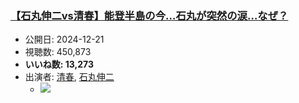 ### [【石丸伸二vs清春】能登半島の今…石丸が突然の涙…なぜ？](https://www.youtube.com/watch?v=vcowaG5aaB0)
-   公開日: 2024-12-21
-   視聴数: 450,873
-   **いいね数: 13,273**
-   出演者: [清春](/rehacq_fan/people/清春 "wikilink"), [石丸伸二](/rehacq_fan/people/石丸伸二 "wikilink")
    - [![](https://img.youtube.com/vi/vcowaG5aaB0/hqdefault.jpg)](https://www.youtube.com/watch?v=vcowaG5aaB0)
